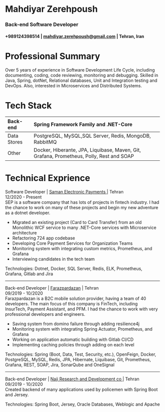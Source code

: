 <h1> Mahdiyar Zerehpoush </h1> 
<h3> Back-end Software Developer</h2> 


<h4> +989124398514 | <a href="mailto:mahdiyar.zerehpoush+job-offer@gmail.com">mahdiyar.zerehpoush@gmail.com</a> | Tehran, Iran </h4> 

Professional Summary
============

Over 5 years of experience in Software Development Life Cycle, including documenting, coding, code reviewing, monitoring and debugging.
Skilled in Java, Spring, dotNet, Relational databases, Unit and Integration testing and DevOps.
Also, interested in Microservices and Distributed Systems.

Tech Stack
============

| Back-end      | Spring Framework Family and .NET-Core  |
| :---        | :---        |
| Data Stores   | PostgreSQL, MySQL,SQL Server, Redis, MongoDB, RabbitMQ       |
| Other         | Docker, Hiberante, JPA, Liquibase, Maven, Git, Grafana, Prometheus, Polly, Rest and SOAP       |

Technical Exprience
============

Software Developer | <a href="https://www.sep.ir/"> Saman Electronic Payments </a> | Tehran </br>
12/2020 - Present</br>
SEP is a software company that has lots of projects in fintech industry. 
I had the chance to work on many of these projects and begin my new adventure as a dotnet developer.
-  Migrated an existing project (Card to Card Transfer) from an old Monolithic WCF service to many .NET-Core services with Microservice architecture
- Refactoring 724 app codebase
- Developing Core Payment Services for Organization Teams
- Monitoring system with integrating custom metrics, Prometheus, and Grafana 
- Interviewing candidates in the tech team 

Technologies: Dotnet, Docker, SQL Server, Redis, ELK, Prometheus, Grafana, Gitlab and Jira 

-----------------------------------------------
Back-end Developer | <a href="https://farazpardazan.com/"> Farazpardazan</a> | Tehran</br>
09/2019 - 10/2020</br>
Farazpardazan is a B2C mobile solution provider, having a team of 40 developers. The main focus of this company is FinTech, 
including InsurTech, Payment Assistant, and PFM. 
I had the chance to work with very professional developers and engineers. 
- Saving system from domino failure through adding resilience4j 
- Monitoring system with integrating Spring Actuator, Prometheus, and Grafana 
- Working on application automatic building with Gitlab CI/CD 
- Implementing caching policies through adding on each level

Technologies: Spring (Boot, Data, Test, Security, etc.), OpenFeign, Docker, PostgreSQL, MySQL, Redis, JPA, Hibernate, Liquibase, Git, Prometheus, Grafana, REST, SOAP, Jira, SonarQube and OneSignal

-----------------------------------------------

Back-end Developer | <a href="https://nrdc.ir/" > Naji Research and Development co </a> | Tehran</br>
09/2019 - 10/2020 </br>
Created backend of many applications used by policemen with Spring Boot and Jersey.

Technologies: Spring Boot, Jersey, Oracle Databases, Weblogic and Apache


